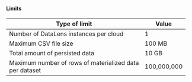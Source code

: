 #### Limits

| Type of limit | Value |
| ----- | ----- |
| Number of DataLens instances per cloud | 1 |
| Maximum CSV file size | 100 MB |
| Total amount of persisted data | 10 GB |
| Maximum number of rows of materialized data<br>per dataset | 100,000,000 |

